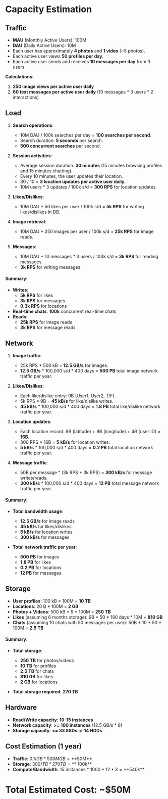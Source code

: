 # Capacity Estimation  

## Traffic  

- **MAU** (Monthly Active Users): 100M  
- **DAU** (Daily Active Users): 10M  
- Each user has approximately **4 photos** and **1 video** (~5 photos).  
- Each active user views **50 profiles per day**.  
- Each active user sends and receives **10 messages per day** from 3 users.  

**Calculations:**  
1. **250 image views per active user daily**  
2. **60 text messages per active user daily** (10 messages * 3 users * 2 interactions)  

## Load  

1. **Search operations**:  
   - 10M DAU / 100k searches per day = **100 searches per second**.  
   - Search duration: **5 seconds** per search.  
   - **500 concurrent searches** per second.  

2. **Session activities**:  
   - Average session duration: **30 minutes** (15 minutes browsing profiles and 15 minutes chatting).  
   - Every 10 minutes, the user updates their location.  
   - 30 / 10 = **3 location updates per active user daily**.  
   - 10M users * 3 updates / 100k s/d = **300 RPS** for location updates.  

3. **Likes/Dislikes**:  
   - 10M DAU * 50 likes per user / 100k s/d = **5k RPS** for writing likes/dislikes in DB.  

4. **Image retrieval**:  
   - 10M DAU * 250 images per user / 100k s/d = **25k RPS** for image reads.  

5. **Messages**:  
   - 10M DAU * 10 messages * 3 users / 100k s/d = **3k RPS** for reading messages.  
   - **3k RPS** for writing messages.  

#### Summary:  
- **Writes**:  
  - **5k RPS** for likes  
  - **3k RPS** for messages  
  - **0.3k RPS** for locations  
- **Real-time chats**: **100k** concurrent real-time chats  
- **Reads**:  
  - **25k RPS** for image reads  
  - **3k RPS** for message reads  

## Network  

1. **Image traffic**:  
   - 25k RPS * 500 kB = **12.5 GB/s** for images.  
   - **12.5 GB/s** * 100,000 s/d * 400 days = **500 PB** total image network traffic per year.  

2. **Likes/Dislikes**:  
   - Each like/dislike entry: 9B (User1, User2, T/F).  
   - 5k RPS * 9B = **45 kB/s** for like/dislike writes.  
   - **45 kB/s** * 100,000 s/d * 400 days = **1.8 PB** total like/dislike network traffic per year.  

3. **Location updates**:  
   - Each location record: 8B (latitude) + 8B (longitude) + 4B (user ID) = **16B**.  
   - 300 RPS * 16B = **5 kB/s** for location writes.  
   - **5 kB/s** * 100,000 s/d * 400 days = **0.2 PB** total location network traffic per year.  

4. **Message traffic**:  
   - 50B per message * (3k RPS + 3k RPS) = **300 kB/s** for message writes/reads.  
   - **300 kB/s** * 100,000 s/d * 400 days = **12 PB** total message network traffic per year.  

#### Summary:  
- **Total bandwidth usage**:  
  - **12.5 GB/s** for image reads  
  - **45 kB/s** for likes/dislikes  
  - **5 kB/s** for location writes  
  - **300 kB/s** for messages  

- **Total network traffic per year**:  
  - **500 PB** for images  
  - **1.8 PB** for likes  
  - **0.2 PB** for locations  
  - **12 PB** for messages  

## Storage  

- **User profiles**: 100 kB * 100M = **10 TB**  
- **Locations**: 20 B * 100M = **2 GB**  
- **Photos + Videos**: 500 kB * 5 * 100M = **250 TB**  
- **Likes** (assuming 6 months storage): 9B * 50 * 180 days * 10M = **810 GB**  
- **Chats** (assuming 10 chats with 50 messages per user): 50B * 10 * 50 * 100M = **2.5 TB**  

#### Summary:  
- **Total storage**:  
  - **250 TB** for photos/videos  
  - **10 TB** for profiles  
  - **2.5 TB** for chats  
  - **810 GB** for likes  
  - **2 GB** for locations  

- **Total storage required**: **270 TB**  

## Hardware  

- **Read/Write capacity**: **10-15 instances**  
- **Network capacity**: **>= 100 instances** (12.5 GB/s * 8)  
- **Storage capacity**: **<= 33 SSDs** or **14 HDDs**  

## Cost Estimation (1 year)  

- **Traffic**: $0.1 / GB * 500 M GB = **$50M**  
- **Storage**: $300 / TB * 270 TB = **~$100k**  
- **Compute/Bandwidth**: 15 instances * $1000 * 12 * 3 = **$540k**  

# Total Estimated Cost: **~$50M**
